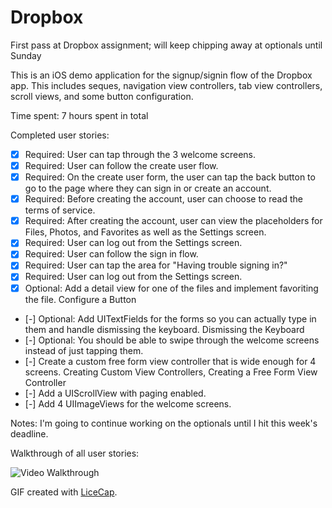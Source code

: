 # Dropbox
First pass at Dropbox assignment; will keep chipping away at optionals until Sunday

This is an iOS demo application for the signup/signin flow of the Dropbox app. This includes seques, navigation view controllers, tab view controllers, scroll views, and some button configuration.

Time spent: 7 hours spent in total

Completed user stories:

 * [x] Required: User can tap through the 3 welcome screens.
 * [x] Required: User can follow the create user flow.
 * [x] Required: On the create user form, the user can tap the back button to go to the page where they can sign in or create an account.
 * [x] Required: Before creating the account, user can choose to read the terms of service.
 * [x] Required: After creating the account, user can view the placeholders for Files, Photos, and Favorites as well as the Settings screen.
 * [x] Required: User can log out from the Settings screen.
 * [x] Required: User can follow the sign in flow.
 * [x] Required: User can tap the area for "Having trouble signing in?"
 * [x] Required: User can log out from the Settings screen.
 * [x] Optional: Add a detail view for one of the files and implement favoriting the file. Configure a Button
 * [-] Optional: Add UITextFields for the forms so you can actually type in them and handle dismissing the keyboard. Dismissing the Keyboard
 * [-] Optional: You should be able to swipe through the welcome screens instead of just tapping them.
 * [-] Create a custom free form view controller that is wide enough for 4 screens. Creating Custom View Controllers, Creating a Free Form View Controller
 * [-] Add a UIScrollView with paging enabled.
 * [-] Add 4 UIImageViews for the welcome screens.

Notes:
I'm going to continue working on the optionals until I hit this week's deadline.

Walkthrough of all user stories:

![Video Walkthrough](dropbox2.gif)

GIF created with [LiceCap](http://www.cockos.com/licecap/).
